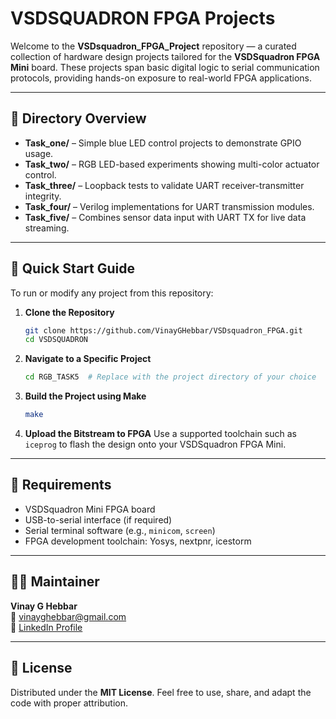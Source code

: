 
# VSDSQUADRON FPGA Projects

Welcome to the **VSDsquadron_FPGA_Project** repository — a curated collection of hardware design projects tailored for the **VSDSquadron FPGA Mini** board. These projects span basic digital logic to serial communication protocols, providing hands-on exposure to real-world FPGA applications.

---

## 📁 Directory Overview

- **Task_one/** – Simple blue LED control projects to demonstrate GPIO usage.
- **Task_two/** – RGB LED-based experiments showing multi-color actuator control.
- **Task_three/** – Loopback tests to validate UART receiver-transmitter integrity.
- **Task_four/** – Verilog implementations for UART transmission modules.
- **Task_five/** – Combines sensor data input with UART TX for live data streaming.

---

## 🚀 Quick Start Guide

To run or modify any project from this repository:

1. **Clone the Repository**
   ```bash
   git clone https://github.com/VinayGHebbar/VSDsquadron_FPGA.git
   cd VSDSQUADRON
   ```

2. **Navigate to a Specific Project**
   ```bash
   cd RGB_TASK5  # Replace with the project directory of your choice
   ```

3. **Build the Project using Make**
   ```bash
   make
   ```

4. **Upload the Bitstream to FPGA**
   Use a supported toolchain such as `iceprog` to flash the design onto your VSDSquadron FPGA Mini.

---

## 🧰 Requirements

- VSDSquadron Mini FPGA board
- USB-to-serial interface (if required)
- Serial terminal software (e.g., `minicom`, `screen`)
- FPGA development toolchain: Yosys, nextpnr, icestorm

---

## 👨‍💻 Maintainer

**Vinay G Hebbar**  
📧 vinayghebbar@gmail.com  
🔗 [LinkedIn Profile](https://www.linkedin.com/in/vinay-g-hebbar-5560a9280/)

---

## 📄 License

Distributed under the **MIT License**. Feel free to use, share, and adapt the code with proper attribution.

